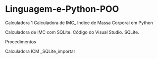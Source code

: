 # Linguagem-e-Python-POO

Calculadora 1
Calculadora de IMC_ Indice de Massa Corporal em Python


Calculadora de IMC com SQLite.
Código do Visual Studio.
SQLite.

Procedimentos

Calculadora ICM _SQLite_importar
